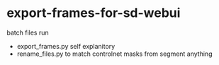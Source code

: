 # export-frames-for-sd-webui

batch files run 

- export_frames.py self explanitory
- rename_files.py to match controlnet masks from segment anything
